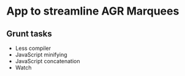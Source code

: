 # App to streamline AGR Marquees

## Grunt tasks
- Less compiler
- JavaScript minifying
- JavaScript concatenation
- Watch
